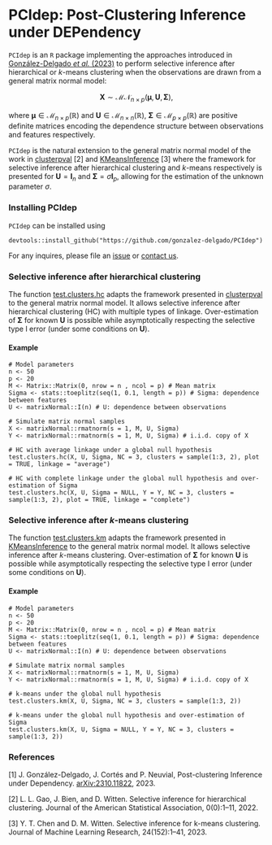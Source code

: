 # PCIdep: Post-Clustering Inference under DEPendency

$\texttt{PCIdep}$ is an $\texttt{R}$ package implementing the approaches introduced in [González-Delgado _et al._ (2023)](http://arxiv.org/abs/2310.11822) to perform selective inference after hierarchical or $k$-means clustering when the observations are drawn from a general matrix normal model:

$$
\mathbf{X}\sim\mathcal{MN}_{n\times p}(\boldsymbol\mu,\mathbf{U},\mathbf{\Sigma}),
$$

where  $`\boldsymbol\mu\in\mathcal{M}_{n\times p}(\mathbb{R})`$ and $`\mathbf{U}\in\mathcal{M}_{n\times n}(\mathbb{R})`$, $`\mathbf{\Sigma}\in\mathcal{M}_{p\times p}(\mathbb{R})`$ are positive definite matrices encoding the dependence structure between observations and features respectively.

$\texttt{PCIdep}$ is the natural extension to the general matrix normal model of the work in [clusterpval](https://github.com/lucylgao/clusterpval) [2] and [KMeansInference](https://github.com/yiqunchen/KmeansInference) [3] where the framework for selective inference after hierarchical clustering and $k$-means respectively is presented for $\mathbf{U}=\mathbf{I}_n$ and $\mathbf{\Sigma}=\sigma\mathbf{I}_p$, allowing for the estimation of the unknown parameter $\sigma$.

### Installing PCIdep

$\texttt{PCIdep}$ can be installed using

```
devtools::install_github("https://github.com/gonzalez-delgado/PCIdep")
```

For any inquires, please file an [issue](https://github.com/gonzalez-delgado/PCIdep/issues) or [contact us](mailto:javier.gonzalezdelgado@mcgill.ca).

### Selective inference after hierarchical clustering

The function [test.clusters.hc](https://github.com/gonzalez-delgado/PCIdep/blob/main/R/test.clusters.hc.R) adapts the framework presented in [clusterpval](https://github.com/lucylgao/clusterpval) to the general matrix normal model. It allows selective inference after hierarchical clustering (HC) with multiple types of linkage. Over-estimation of $`\mathbf{\Sigma}`$ for known $`\mathbf{U}`$ is possible while asymptotically respecting the selective type I error (under some conditions on $`\mathbf{U}`$).

#### Example

```
# Model parameters
n <- 50
p <- 20
M <- Matrix::Matrix(0, nrow = n , ncol = p) # Mean matrix
Sigma <- stats::toeplitz(seq(1, 0.1, length = p)) # Sigma: dependence between features
U <- matrixNormal::I(n) # U: dependence between observations

# Simulate matrix normal samples
X <- matrixNormal::rmatnorm(s = 1, M, U, Sigma)
Y <- matrixNormal::rmatnorm(s = 1, M, U, Sigma) # i.i.d. copy of X

# HC with average linkage under a global null hypothesis
test.clusters.hc(X, U, Sigma, NC = 3, clusters = sample(1:3, 2), plot = TRUE, linkage = "average")

# HC with complete linkage under the global null hypothesis and over-estimation of Sigma
test.clusters.hc(X, U, Sigma = NULL, Y = Y, NC = 3, clusters = sample(1:3, 2), plot = TRUE, linkage = "complete")
```

### Selective inference after $k$-means clustering

The function [test.clusters.km](https://github.com/gonzalez-delgado/PCIdep/blob/main/R/test.clusters.km.R) adapts the framework presented in [KMeansInference](https://github.com/yiqunchen/KmeansInference) to the general matrix normal model. It allows selective inference after $k$-means clustering. Over-estimation of $`\mathbf{\Sigma}`$ for known $`\mathbf{U}`$ is possible while asymptotically respecting the selective type I error (under some conditions on $`\mathbf{U}`$). 

#### Example

```
# Model parameters
n <- 50
p <- 20
M <- Matrix::Matrix(0, nrow = n , ncol = p) # Mean matrix
Sigma <- stats::toeplitz(seq(1, 0.1, length = p)) # Sigma: dependence between features
U <- matrixNormal::I(n) # U: dependence between observations

# Simulate matrix normal samples
X <- matrixNormal::rmatnorm(s = 1, M, U, Sigma)
Y <- matrixNormal::rmatnorm(s = 1, M, U, Sigma) # i.i.d. copy of X

# k-means under the global null hypothesis
test.clusters.km(X, U, Sigma, NC = 3, clusters = sample(1:3, 2))

# k-means under the global null hypothesis and over-estimation of Sigma
test.clusters.km(X, U, Sigma = NULL, Y = Y, NC = 3, clusters = sample(1:3, 2))
```

### References

[1] J. González-Delgado, J. Cortés and P. Neuvial, Post-clustering Inference under Dependency. [arXiv:2310.11822](http://arxiv.org/abs/2310.11822), 2023.

[2] L. L. Gao, J. Bien, and D. Witten. Selective inference for hierarchical clustering. Journal of the American Statistical Association, 0(0):1–11, 2022. 

[3]  Y. T. Chen and D. M. Witten. Selective inference for k-means clustering. Journal of Machine Learning Research, 24(152):1–41, 2023.
